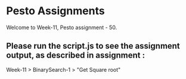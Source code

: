 # Pesto Assignments  

Welcome to Week-11, Pesto assignment - 50.

## Please run the script.js to see the assignment output, as described in assignment :
Week-11 > BinarySearch-1 > "Get Square root"